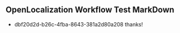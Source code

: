 ## OpenLocalization Workflow Test MarkDown
* dbf20d2d-b26c-4fba-8643-381a2d80a208 thanks!

<!--HONumber=Jul16_HO4-->


